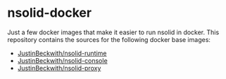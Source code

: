 # nsolid-docker

Just a few docker images that make it easier to run nsolid in docker. This repository contains the sources for the following docker base images:

- [JustinBeckwith/nsolid-runtime](https://hub.docker.com/r/justinbeckwith/nsolid-runtime/)
- [JustinBeckwith/nsolid-console](https://hub.docker.com/r/justinbeckwith/nsolid-console/)
- [JustinBeckwith/nsolid-proxy](https://hub.docker.com/r/justinbeckwith/nsolid-proxy/)
